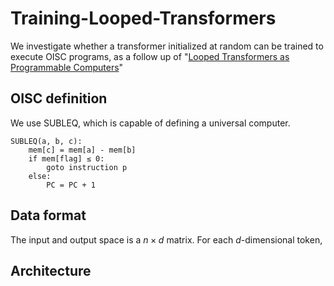 # Training-Looped-Transformers

We investigate whether a transformer initialized at random can be trained to execute OISC programs, as a follow up of "[Looped Transformers as Programmable Computers](https://arxiv.org/pdf/2301.13196v1.pdf)"

## OISC definition
We use SUBLEQ, which is capable of defining a universal computer. 

    SUBLEQ(a, b, c):
        mem[c] = mem[a] - mem[b]
        if mem[flag] ≤ 0:
            goto instruction p
        else:
            PC = PC + 1

## Data format
The input and output space is a $n\times d$ matrix. For each $d$-dimensional token, 
## Architecture
